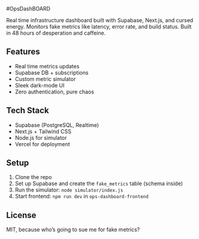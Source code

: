 #OpsDashBOARD

Real time infrastructure dashboard built with Supabase, Next.js, and cursed energy. Monitors fake metrics like latency, error rate, and build status. Built in 48 hours of desperation and caffeine.

## Features
- Real time metrics updates
- Supabase DB + subscriptions
- Custom metric simulator
- Sleek dark-mode UI
- Zero authentication, pure chaos

## Tech Stack
- Supabase (PostgreSQL, Realtime)
- Next.js + Tailwind CSS
- Node.js for simulator
- Vercel for deployment

## Setup
1. Clone the repo
2. Set up Supabase and create the `fake_metrics` table (schema inside)
3. Run the simulator: `node simulator/index.js`
4. Start frontend: `npm run dev` in `ops-dashboard-frontend`

## License
MIT, because who’s going to sue me for fake metrics?
